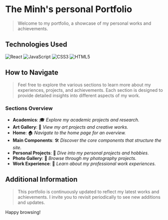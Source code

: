 # The Minh's personal Portfolio

> Welcome to my portfolio, a showcase of my personal works and achievements.

## Technologies Used
![React](https://img.shields.io/badge/-React-61DAFB?style=flat&logo=react&logoColor=white)
![JavaScript](https://img.shields.io/badge/-JavaScript-F7DF1E?style=flat&logo=javascript&logoColor=black)
![CSS3](https://img.shields.io/badge/-CSS3-1572B6?style=flat&logo=css3&logoColor=white)
![HTML5](https://img.shields.io/badge/html5-%23E34F26.svg?style=flat&logo=html5&logoColor=white)

## How to Navigate

> Feel free to explore the various sections to learn more about my experiences, projects, and achievements. Each section is designed to provide detailed insights into different aspects of my work.

### Sections Overview

- **Academics**: 🎓 *Explore my academic projects and research.*
- **Art Gallery**: 🎨 *View my art projects and creative works.*
- **Home**: 🏠 *Navigate to the home page for an overview.*
- **Main Components**: 🛠️ *Discover the core components that structure the site.*
- **Personal Projects**: 🌟 *Dive into my personal projects and hobbies.*
- **Photo Gallery**: 📸 *Browse through my photography projects.*
- **Work Experience**: 💼 *Learn about my professional work experiences.*

## Additional Information

> This portfolio is continuously updated to reflect my latest works and achievements. I invite you to revisit periodically to see new additions and updates.

Happy browsing!
